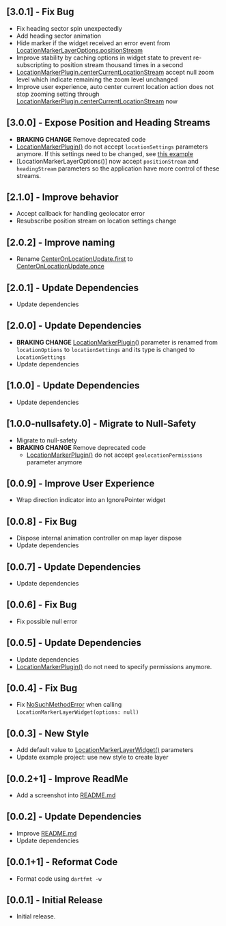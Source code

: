 ## [3.0.1] - Fix Bug

* Fix heading sector spin unexpectedly
* Add heading sector animation
* Hide marker if the widget received an error event from [LocationMarkerLayerOptions.positionStream]
* Improve stability by caching options in widget state to prevent re-subscripting to position stream thousand times in a second
* [LocationMarkerPlugin.centerCurrentLocationStream] accept null zoom level which indicate remaining the zoom level unchanged
* Improve user experience, auto center current location action does not stop zooming setting through [LocationMarkerPlugin.centerCurrentLocationStream] now

## [3.0.0] - Expose Position and Heading Streams

* __BRAKING CHANGE__ Remove deprecated code
* [LocationMarkerPlugin()] do not accept `locationSettings` parameters anymore. If this settings need to be changed, see [this example](../example/lib/page/geolocator_settings_example.dart)
* [LocationMarkerLayerOptions()] now accept `positionStream` and `headingStream` parameters so the application have more control of these streams.

## [2.1.0] - Improve behavior

* Accept callback for handling geolocator error
* Resubscribe position stream on location settings change

## [2.0.2] - Improve naming

* Rename [CenterOnLocationUpdate.first] to [CenterOnLocationUpdate.once]

## [2.0.1] - Update Dependencies

* Update dependencies

## [2.0.0] - Update Dependencies

* __BRAKING CHANGE__ [LocationMarkerPlugin()] parameter is renamed from `locationOptions` to `locationSettings` and its type is changed to `LocationSettings`
* Update dependencies

## [1.0.0] - Update Dependencies

* Update dependencies

## [1.0.0-nullsafety.0] - Migrate to Null-Safety

* Migrate to null-safety
* __BRAKING CHANGE__ Remove deprecated code
  * [LocationMarkerPlugin()] do not accept `geolocationPermissions` parameter anymore

## [0.0.9] - Improve User Experience

* Wrap direction indicator into an IgnorePointer widget

## [0.0.8] - Fix Bug

* Dispose internal animation controller on map layer dispose
* Update dependencies

## [0.0.7] - Update Dependencies

* Update dependencies

## [0.0.6] - Fix Bug

* Fix possible null error

## [0.0.5] - Update Dependencies

* Update dependencies
* [LocationMarkerPlugin()] do not need to specify permissions anymore.

## [0.0.4] - Fix Bug

* Fix [NoSuchMethodError] when calling `LocationMarkerLayerWidget(options: null)`

## [0.0.3] - New Style

* Add default value to [LocationMarkerLayerWidget()] parameters
* Update example project: use new style to create layer

## [0.0.2+1] - Improve ReadMe

* Add a screenshot into [README.md]

## [0.0.2] - Update Dependencies

* Improve [README.md]
* Update dependencies

## [0.0.1+1] - Reformat Code

* Format code using `dartfmt -w`

## [0.0.1] - Initial Release

* Initial release.

[LocationMarkerLayerOptions.positionStream]: https://pub.dev/documentation/flutter_map_location_marker/latest/flutter_map_location_marker/LocationMarkerLayerOptions/positionStream.html
[LocationMarkerPlugin.centerCurrentLocationStream]: https://pub.dev/documentation/flutter_map_location_marker/latest/flutter_map_location_marker/LocationMarkerPlugin/centerCurrentLocationStream.html
[LocationMarkerPlugin()]: https://pub.dev/documentation/flutter_map_location_marker/2.0.1/flutter_map_location_marker/LocationMarkerPlugin/LocationMarkerPlugin.html
[CenterOnLocationUpdate.first]: https://pub.dev/documentation/flutter_map_location_marker/2.0.2/flutter_map_location_marker/CenterOnLocationUpdate.html
[CenterOnLocationUpdate.once]: https://pub.dev/documentation/flutter_map_location_marker/latest/flutter_map_location_marker/CenterOnLocationUpdate.html
[LocationMarkerLayerWidget()]: https://pub.dev/documentation/flutter_map_location_marker/latest/flutter_map_location_marker/LocationMarkerLayerWidget/LocationMarkerLayerWidget.html
[LocationMarkerPlugin()]: https://pub.dev/documentation/flutter_map_location_marker/latest/flutter_map_location_marker/LocationMarkerPlugin/LocationMarkerPlugin.html
[NoSuchMethodError]: https://api.dart.dev/stable/dart-core/NoSuchMethodError-class.html
[README.md]: https://github.com/tlserver/flutter_map_location_marker/blob/master/README.md
